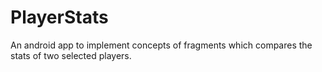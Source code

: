# PlayerStats
An android app to implement concepts of fragments which compares the stats of two selected players.
